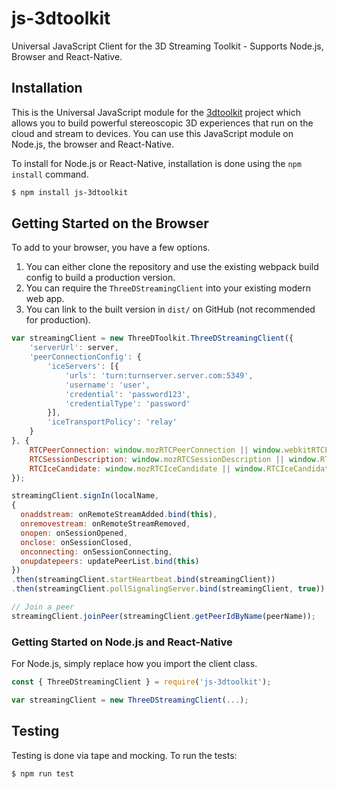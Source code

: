# js-3dtoolkit
Universal JavaScript Client for the 3D Streaming Toolkit - Supports Node.js, Browser and React-Native.

## Installation

This is the Universal JavaScript module for the [3dtoolkit](https://github.com/catalystcode/3dtoolkit) project which allows you to build powerful stereoscopic 3D experiences that run on the cloud and stream to devices. You can use this JavaScript module on Node.js, the browser and React-Native.

To install for Node.js or React-Native, installation is done using the `npm install` command.

```bash
$ npm install js-3dtoolkit
```


## Getting Started on the Browser

To add to your browser, you have a few options.

1. You can either clone the repository and use the existing webpack build config to build a production version.
1. You can require the `ThreeDStreamingClient` into your existing modern web app.
1. You can link to the built version in `dist/` on GitHub (not recommended for production).

``` js
var streamingClient = new ThreeDToolkit.ThreeDStreamingClient({
    'serverUrl': server,
    'peerConnectionConfig': {
        'iceServers': [{
            'urls': 'turn:turnserver.server.com:5349',
            'username': 'user',
            'credential': 'password123',
            'credentialType': 'password'
        }],
        'iceTransportPolicy': 'relay'
    }
}, {
    RTCPeerConnection: window.mozRTCPeerConnection || window.webkitRTCPeerConnection || RTCPeerConnection,
    RTCSessionDescription: window.mozRTCSessionDescription || window.RTCSessionDescription || RTCSessionDescription,
    RTCIceCandidate: window.mozRTCIceCandidate || window.RTCIceCandidate || RTCIceCandidate
});

streamingClient.signIn(localName, 
{
  onaddstream: onRemoteStreamAdded.bind(this),
  onremovestream: onRemoteStreamRemoved,
  onopen: onSessionOpened,
  onclose: onSessionClosed,
  onconnecting: onSessionConnecting,
  onupdatepeers: updatePeerList.bind(this)
})
.then(streamingClient.startHeartbeat.bind(streamingClient))
.then(streamingClient.pollSignalingServer.bind(streamingClient, true));

// Join a peer
streamingClient.joinPeer(streamingClient.getPeerIdByName(peerName));
```

### Getting Started on Node.js and React-Native

For Node.js, simply replace how you import the client class.

```js
const { ThreeDStreamingClient } = require('js-3dtoolkit');

var streamingClient = new ThreeDStreamingClient(...);
```

## Testing

Testing is done via tape and mocking. To run the tests:

```bash
$ npm run test
```
